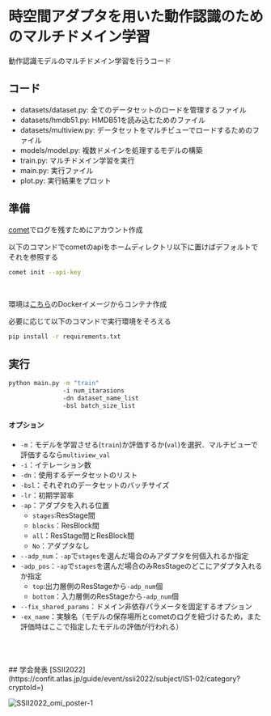 # 時空間アダプタを用いた動作認識のためのマルチドメイン学習

動作認識モデルのマルチドメイン学習を行うコード

## コード

- datasets/dataset.py: 全てのデータセットのロードを管理するファイル
- datasets/hmdb51.py: HMDB51を読み込むためのファイル
- datasets/multiview.py: データセットをマルチビューでロードするためのファイル
- models/model.py: 複数ドメインを処理するモデルの構築
- train.py: マルチドメイン学習を実行
- main.py: 実行ファイル
- plot.py: 実行結果をプロット

## 準備
[comet](https://www.comet-ml.com/docs/)でログを残すためにアカウント作成

以下のコマンドでcometのapiをホームディレクトリ以下に置けばデフォルトでそれを参照する
```bash
comet init --api-key
```
<br>

環境は[こちら](https://hub.docker.com/r/tttamaki/docker-ssh/)のDockerイメージからコンテナ作成

必要に応じて以下のコマンドで実行環境をそろえる
```bash
pip install -r requirements.txt
```

## 実行
```bash
python main.py -m "train"
               -i num_itarasions
               -dn dataset_name_list
               -bsl batch_size_list
```
#### オプション
- `-m`：モデルを学習させる(`train`)か評価するか(`val`)を選択．マルチビューで評価するなら`multiview_val`
- `-i`：イテレーション数
- `-dn`：使用するデータセットのリスト
- `-bsl`：それぞれのデータセットのバッチサイズ
- `-lr`：初期学習率
- `-ap`：アダプタを入れる位置
  - `stages`:ResStage間
  - `blocks`：ResBlock間
  - `all`：ResStage間とResBlock間
  - `No`：アダプタなし
- `--adp_num`：`-ap`で`stages`を選んだ場合のみアダプタを何個入れるか指定
- `-adp_pos`：`-ap`で`stages`を選んだ場合のみResStageのどこにアダプタ入れるか指定
  - `top`:出力層側のResStageから`-adp_num`個
  - `bottom`：入力層側のResStageから`-adp_num`個
- `--fix_shared_params`：ドメイン非依存パラメータを固定するオプション
- `-ex_name`：実験名（モデルの保存場所とcometのログを紐づけるため，また評価時はここで指定したモデルの評価が行われる）

<br>
<br>
<br>
## 学会発表
[SSII2022](https://confit.atlas.jp/guide/event/ssii2022/subject/IS1-02/category?cryptoId=)

![SSII2022_omi_poster-1](https://user-images.githubusercontent.com/80406150/175548611-646b8328-db7c-478e-b43b-40ea7fb4c40e.png)